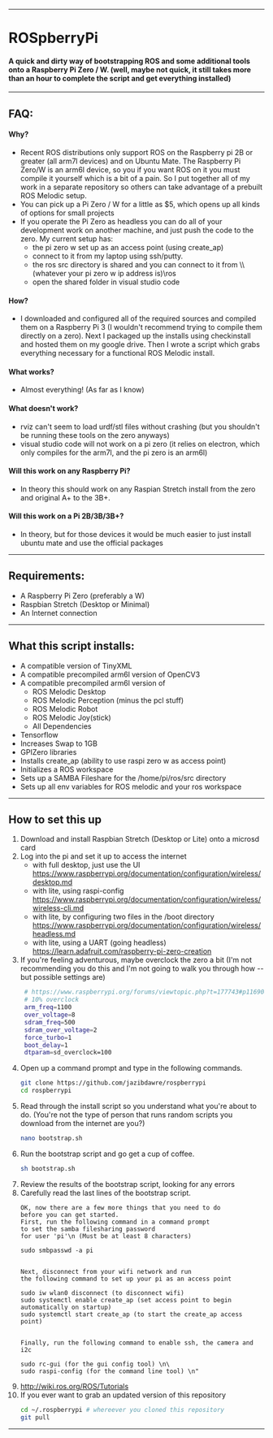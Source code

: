 ___
# ROSpberryPi

#### A quick and dirty way of bootstrapping ROS and some additional tools onto a Raspberry Pi Zero / W.  (well, maybe not quick, it still takes more than an hour to complete the script and get everything installed)
___
## FAQ:
#### Why?
- Recent ROS distributions only support ROS on the Raspberry pi 2B or greater (all arm7l devices) and on Ubuntu Mate.  The Raspberry Pi Zero/W is an arm6l device, so you if you want ROS on it you must compile it yourself which is a bit of a pain.  So I put together all of my work in a separate repository so others can take advantage of a prebuilt ROS Melodic setup.
- You can pick up a Pi Zero / W for a little as $5, which opens up all kinds of options for small projects
- If you operate the Pi Zero as headless you can do all of your development work on another machine, and just push the code to the zero.  My current setup has:
    - the pi zero w set up as an access point (using create_ap)
    - connect to it from my laptop using ssh/putty.  
    - the ros src directory is shared and you can connect to it from \\\\(whatever your pi zero w ip address is)\\ros
    - open the shared folder in visual studio code
#### How?
 - I downloaded and configured all of the required sources and compiled them on a Raspberry Pi 3 (I wouldn't recommend trying to compile them directly on a zero).  Next I packaged up the installs using checkinstall and hosted them on my google drive.  Then I wrote a script which grabs everything necessary for a functional ROS Melodic install.
#### What works?
 - Almost everything!  (As far as I know)
#### What doesn't work?
 - rviz can't seem to load urdf/stl files without crashing (but you shouldn't be running these tools on the zero anyways)
 - visual studio code will not work on a pi zero (it relies on electron, which only compiles for the arm7l, and the pi zero is an arm6l)
#### Will this work on any Raspberry Pi?
 - In theory this should work on any Raspian Stretch install from the zero and original A+ to the 3B+.
#### Will this work on a Pi 2B/3B/3B+?
 - In theory, but for those devices it would be much easier to just install ubuntu mate and use the official packages
___
## Requirements:
 - A Raspberry Pi Zero (preferably a W)
 - Raspbian Stretch (Desktop or Minimal)
 - An Internet connection
___
## What this script installs:
 - A compatible version of TinyXML
 - A compatible precompiled arm6l version of OpenCV3
 - A compatible precompiled arm6l version of 
     - ROS Melodic Desktop
     - ROS Melodic Perception (minus the pcl stuff)
     - ROS Melodic Robot
     - ROS Melodic Joy(stick)
     - All Dependencies
 - Tensorflow
 - Increases Swap to 1GB
 - GPIZero libraries
 - Installs create_ap (ability to use raspi zero w as access point)
 - Initializes a ROS workspace
  - Sets up a SAMBA Fileshare for the /home/pi/ros/src directory
 - Sets up all env variables for ROS melodic and your ros workspace
___
## How to set this up
1. Download and install Raspbian Stretch (Desktop or Lite) onto a microsd card
2. Log into the pi and set it up to access the internet
    - with full desktop, just use the UI
        https://www.raspberrypi.org/documentation/configuration/wireless/desktop.md
    - with lite, using raspi-config
        https://www.raspberrypi.org/documentation/configuration/wireless/wireless-cli.md
    - with lite, by configuring two files in the /boot directory
        https://www.raspberrypi.org/documentation/configuration/wireless/headless.md
    - with lite, using a UART (going headless)
        https://learn.adafruit.com/raspberry-pi-zero-creation
3. If you're feeling adventurous, maybe overclock the zero a bit (I'm not recommending you do this and I'm not going to walk you through how -- but possible settings are)
   ```sh
    # https://www.raspberrypi.org/forums/viewtopic.php?t=177743#p1169042
    # 10% overclock
    arm_freq=1100
    over_voltage=8
    sdram_freq=500
    sdram_over_voltage=2
    force_turbo=1
    boot_delay=1
    dtparam=sd_overclock=100
    ```
4. Open up a command prompt and type in the following commands.
    ```sh
    git clone https://github.com/jazibdawre/rospberrypi
    cd rospberrypi
    ```
5.  Read through the install script so you understand what you're about to do. (You're not the type of person that runs random scripts you download from the internet are you?)
    ```sh
    nano bootstrap.sh
    ```
6. Run the bootstrap script and go get a cup of coffee.
   ```sh
   sh bootstrap.sh
   ```
7. Review the results of the bootstrap script, looking for any errors
8. Carefully read the last lines of the bootstrap script.
    ```
    OK, now there are a few more things that you need to do
    before you can get started.
    First, run the following command in a command prompt
    to set the samba filesharing password
    for user 'pi'\n (Must be at least 8 characters)
    
    sudo smbpasswd -a pi
    
    
    Next, disconnect from your wifi network and run
    the following command to set up your pi as an access point
    
    sudo iw wlan0 disconnect (to disconnect wifi)
    sudo systemctl enable create_ap (set access point to begin automatically on startup)
    sudo systemctl start create_ap (to start the create_ap access point)
    
    
    Finally, run the following command to enable ssh, the camera and i2c
    
    sudo rc-gui (for the gui config tool) \n\
    sudo raspi-config (for the command line tool) \n"
   ```
9.  http://wiki.ros.org/ROS/Tutorials
10. If you ever want to grab an updated version of this repository
    ```sh
    cd ~/.rospberrypi # whereever you cloned this repository
    git pull
    ```
___
